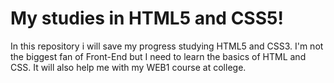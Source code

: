 # My studies in HTML5 and CSS5!
In this repository i will save my progress studying HTML5 and CSS3.
I'm not the biggest fan of Front-End but I need to learn the basics of HTML and CSS. It will also help me with my WEB1 course at college.
